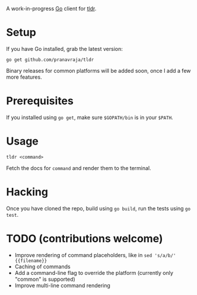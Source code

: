 
A work-in-progress [Go](http://golang.org/) client for [tldr](https://github.com/rprieto/tldr/).

# Setup

If you have Go installed, grab the latest version:

    go get github.com/pranavraja/tldr

Binary releases for common platforms will be added soon, once I add a few more features.

# Prerequisites

If you installed using `go get`, make sure `$GOPATH/bin` is in your `$PATH`.

# Usage

    tldr <command>

Fetch the docs for `command` and render them to the terminal.

# Hacking

Once you have cloned the repo, build using `go build`, run the tests using `go test`.

# TODO (contributions welcome)

- Improve rendering of command placeholders, like in `sed 's/a/b/' {{filename}}`
- Caching of commands
- Add a command-line flag to override the platform (currently only "common" is supported)
- Improve multi-line command rendering
